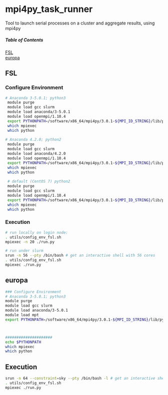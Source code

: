 # mpi4py_task_runner
Tool to launch serial processes on a cluster and aggregate results, using mpi4py
##### Table of Contents  
[FSL](#FSL)  
[europa](#europa)  
<a name="headers"/>

## FSL
### Configure Environment
```bash
# Anaconda 3-5.0.1; python3
 module purge
 module load gcc slurm
 module load anaconda/3-5.0.1
 module load openmpi/1.10.4
 export PYTHONPATH=/software/x86_64/mpi4py/3.0.1-${MPI_ID_STRING}/lib/python3.6/site-packages
 which mpiexec
 which python
 
# Anaconda 4.2.0; python2
 module purge
 module load gcc slurm
 module load anaconda/4.2.0
 module load openmpi/1.10.4
 export PYTHONPATH=/software/x86_64/mpi4py/3.0.1-${MPI_ID_STRING}/lib/python2.7/site-packages
 which mpiexec
 which python
 
 # default (CentOS 7) python2
 module purge
 module load gcc slurm
 module load openmpi/1.10.4
 export PYTHONPATH=/software/x86_64/mpi4py/3.0.1-${MPI_ID_STRING}/lib/python2.7/site-packages
 which mpiexec
 which python
 ```
 ### Execution
 ```bash
 # run locally on login node:
 . utils/config_env_fsl.sh
 mpiexec -n 20 ./run.py
 
 # run under slurm
 srun -n 56 --pty /bin/bash # get an interactive shell with 56 cores
 . utils/config_env_fsl.sh
 mpiexec ./run.py
```

## europa
```bash
### Configure Environment
# Anaconda 3-5.0.1; python3
module purge
module load gcc slurm
module load anaconda/3-5.0.1
module load mpt
export PYTHONPATH=/software/x86_64/mpi4py/3.0.1-${MPI_ID_STRING}/lib/python3.6/site-packages



#####################
echo $PYTHONPATH
which mpiexec
which python
```

## Execution
```bash
srun -n 64 --constraint=sky --pty /bin/bash -l # get an interactive shell, 2 nodes, 32 cores ea.
. utils/config_env_fsl.sh
mpiexec ./run.py
```

